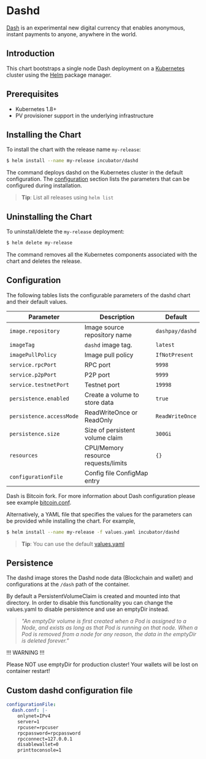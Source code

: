 # Dashd

[Dash](https://www.dash.org/) is an experimental new digital currency that enables anonymous, instant payments to anyone, anywhere in the world.

## Introduction

This chart bootstraps a single node Dash deployment on a [Kubernetes](http://kubernetes.io) cluster using the [Helm](https://helm.sh) package manager.

## Prerequisites

- Kubernetes 1.8+
- PV provisioner support in the underlying infrastructure

## Installing the Chart

To install the chart with the release name `my-release`:

```bash
$ helm install --name my-release incubator/dashd
```

The command deploys dashd on the Kubernetes cluster in the default configuration.
The [configuration](#configuration) section lists the parameters that can be configured during installation.

> **Tip**: List all releases using `helm list`

## Uninstalling the Chart

To uninstall/delete the `my-release` deployment:

```bash
$ helm delete my-release
```

The command removes all the Kubernetes components associated with the chart and deletes the release.

## Configuration

The following tables lists the configurable parameters of the dashd chart and their default values.

Parameter                  | Description                        | Default
-----------------------    | ---------------------------------- | ----------------------------------------------------------
`image.repository`         | Image source repository name       | `dashpay/dashd`
`imageTag`                 | `dashd` image tag.                 | `latest`
`imagePullPolicy`          | Image pull policy                  | `IfNotPresent`
`service.rpcPort`          | RPC port                           | `9998`
`service.p2pPort`          | P2P port                           | `9999`
`service.testnetPort`      | Testnet port                       | `19998`
`persistence.enabled`      | Create a volume to store data      | `true`
`persistence.accessMode`   | ReadWriteOnce or ReadOnly          | `ReadWriteOnce`
`persistence.size`         | Size of persistent volume claim    | `300Gi`
`resources`                | CPU/Memory resource requests/limits| `{}`
`configurationFile`        | Config file ConfigMap entry        |


Dash is Bitcoin fork. For more information about Dash configuration please see example [bitcoin.conf](https://github.com/dash-project/dash/blob/master/contrib/debian/examples/bitcoin.conf).

Alternatively, a YAML file that specifies the values for the parameters can be provided while installing the chart. For example,

```bash
$ helm install --name my-release -f values.yaml incubator/dashd
```

> **Tip**: You can use the default [values.yaml](values.yaml)

## Persistence

The dashd image stores the Dashd node data (Blockchain and wallet) and configurations at the `/dash` path of the container.

By default a PersistentVolumeClaim is created and mounted into that directory. In order to disable this functionality
you can change the values.yaml to disable persistence and use an emptyDir instead.

> *"An emptyDir volume is first created when a Pod is assigned to a Node, and exists as long as that Pod is running on that node. When a Pod is removed from a node for any reason, the data in the emptyDir is deleted forever."*

!!! WARNING !!!

Please NOT use emptyDir for production cluster! Your wallets will be lost on container restart!

## Custom dashd configuration file

```yaml
configurationFile:
  dash.conf: |-
    onlynet=IPv4
    server=1
    rpcuser=rpcuser
    rpcpassword=rpcpassword
    rpcconnect=127.0.0.1
    disablewallet=0
    printtoconsole=1
```
